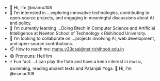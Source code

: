 - 👋 Hi, I’m @manuc108
- 👀 I’m interested in ...exploring innovative technologies, contributing to open-source projects, and engaging in meaningful discussions about AI and policy.
- 🌱 I’m currently learning ...Doing Btech in Computer Science and Artificial Intelligence at Newton School of Technology x Rishihood University.
- 💞️ I’m looking to collaborate on ...projects involving AI, web development, and open-source contributions.
- 📫 How to reach me: manu.v23csai@nst.rishihood.edu.in
- 😄 Pronouns: He/Him
- ⚡ Fun fact: ...I can play the flute and have a keen interest in music, swimming, reading ancient texts and Patanjali Yoga.
👋 Hi, I’m @manuc108


